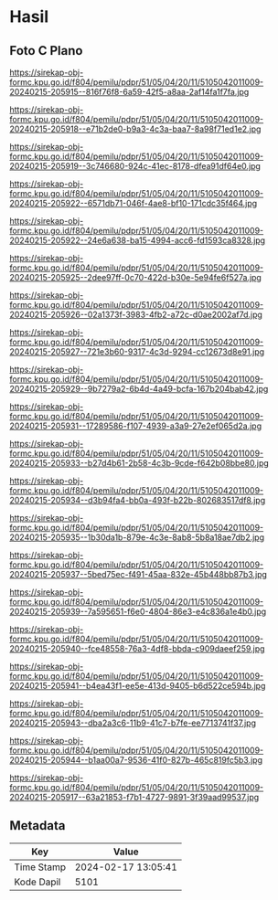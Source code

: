 # Hasil

## Foto C Plano

https://sirekap-obj-formc.kpu.go.id/f804/pemilu/pdpr/51/05/04/20/11/5105042011009-20240215-205915--816f76f8-6a59-42f5-a8aa-2af14fa1f7fa.jpg

https://sirekap-obj-formc.kpu.go.id/f804/pemilu/pdpr/51/05/04/20/11/5105042011009-20240215-205918--e71b2de0-b9a3-4c3a-baa7-8a98f71ed1e2.jpg

https://sirekap-obj-formc.kpu.go.id/f804/pemilu/pdpr/51/05/04/20/11/5105042011009-20240215-205919--3c746680-924c-41ec-8178-dfea91df64e0.jpg

https://sirekap-obj-formc.kpu.go.id/f804/pemilu/pdpr/51/05/04/20/11/5105042011009-20240215-205922--6571db71-046f-4ae8-bf10-171cdc35f464.jpg

https://sirekap-obj-formc.kpu.go.id/f804/pemilu/pdpr/51/05/04/20/11/5105042011009-20240215-205922--24e6a638-ba15-4994-acc6-fd1593ca8328.jpg

https://sirekap-obj-formc.kpu.go.id/f804/pemilu/pdpr/51/05/04/20/11/5105042011009-20240215-205925--2dee97ff-0c70-422d-b30e-5e94fe6f527a.jpg

https://sirekap-obj-formc.kpu.go.id/f804/pemilu/pdpr/51/05/04/20/11/5105042011009-20240215-205926--02a1373f-3983-4fb2-a72c-d0ae2002af7d.jpg

https://sirekap-obj-formc.kpu.go.id/f804/pemilu/pdpr/51/05/04/20/11/5105042011009-20240215-205927--721e3b60-9317-4c3d-9294-cc12673d8e91.jpg

https://sirekap-obj-formc.kpu.go.id/f804/pemilu/pdpr/51/05/04/20/11/5105042011009-20240215-205929--9b7279a2-6b4d-4a49-bcfa-167b204bab42.jpg

https://sirekap-obj-formc.kpu.go.id/f804/pemilu/pdpr/51/05/04/20/11/5105042011009-20240215-205931--17289586-f107-4939-a3a9-27e2ef065d2a.jpg

https://sirekap-obj-formc.kpu.go.id/f804/pemilu/pdpr/51/05/04/20/11/5105042011009-20240215-205933--b27d4b61-2b58-4c3b-9cde-f642b08bbe80.jpg

https://sirekap-obj-formc.kpu.go.id/f804/pemilu/pdpr/51/05/04/20/11/5105042011009-20240215-205934--d3b94fa4-bb0a-493f-b22b-802683517df8.jpg

https://sirekap-obj-formc.kpu.go.id/f804/pemilu/pdpr/51/05/04/20/11/5105042011009-20240215-205935--1b30da1b-879e-4c3e-8ab8-5b8a18ae7db2.jpg

https://sirekap-obj-formc.kpu.go.id/f804/pemilu/pdpr/51/05/04/20/11/5105042011009-20240215-205937--5bed75ec-f491-45aa-832e-45b448bb87b3.jpg

https://sirekap-obj-formc.kpu.go.id/f804/pemilu/pdpr/51/05/04/20/11/5105042011009-20240215-205939--7a595651-f6e0-4804-86e3-e4c836a1e4b0.jpg

https://sirekap-obj-formc.kpu.go.id/f804/pemilu/pdpr/51/05/04/20/11/5105042011009-20240215-205940--fce48558-76a3-4df8-bbda-c909daeef259.jpg

https://sirekap-obj-formc.kpu.go.id/f804/pemilu/pdpr/51/05/04/20/11/5105042011009-20240215-205941--b4ea43f1-ee5e-413d-9405-b6d522ce594b.jpg

https://sirekap-obj-formc.kpu.go.id/f804/pemilu/pdpr/51/05/04/20/11/5105042011009-20240215-205943--dba2a3c6-11b9-41c7-b7fe-ee7713741f37.jpg

https://sirekap-obj-formc.kpu.go.id/f804/pemilu/pdpr/51/05/04/20/11/5105042011009-20240215-205944--b1aa00a7-9536-41f0-827b-465c819fc5b3.jpg

https://sirekap-obj-formc.kpu.go.id/f804/pemilu/pdpr/51/05/04/20/11/5105042011009-20240215-205917--63a21853-f7b1-4727-9891-3f39aad99537.jpg


## Metadata

| Key        | Value               |
| ---------- | ------------------- |
| Time Stamp | 2024-02-17 13:05:41 |
| Kode Dapil | 5101                |



